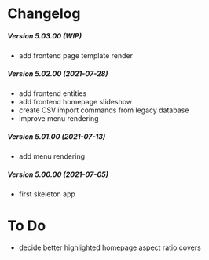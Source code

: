 Changelog
=========

##### Version 5.03.00 (WIP)
 * add frontend page template render

##### Version 5.02.00 (2021-07-28)
 * add frontend entities
 * add frontend homepage slideshow
 * create CSV import commands from legacy database
 * improve menu rendering

##### Version 5.01.00 (2021-07-13)
 * add menu rendering

##### Version 5.00.00 (2021-07-05)
 * first skeleton app


To Do
=====

 * decide better highlighted homepage aspect ratio covers
